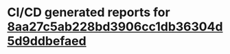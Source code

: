 # CI/CD generated reports for [8aa27c5ab228bd3906cc1db36304d5d9ddbefaed](https://github.com/hydephp/develop/commit/8aa27c5ab228bd3906cc1db36304d5d9ddbefaed)
